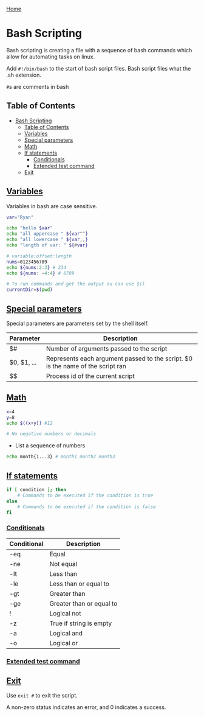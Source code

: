 [Home](./README.md)

# Bash Scripting

Bash scripting is creating a file with a sequence of bash commands which allow for automating tasks on linux.

Add `#!/bin/bash` to the start of bash script files. Bash script files what the .sh extension.

`#`s are comments in bash

## Table of Contents

<!-- TOC -->

- [Bash Scripting](#bash-scripting)
  - [Table of Contents](#table-of-contents)
  - [Variables](#variables)
  - [Special parameters](#special-parameters)
  - [Math](#math)
  - [If statements](#if-statements)
    - [Conditionals](#conditionals)
    - [Extended test command](#extended-test-command)
  - [Exit](#exit)

<!-- /TOC -->

## [Variables](#table-of-contents)
Variables in bash are case sensitive.

```bash
var="Ryan"

echo "hello $var"
echo "all uppercase " ${var^^}
echo "all lowercase " ${var,,}
echo "length of var: " ${#var}

# variable:offset:length
nums=0123456789
echo ${nums:2:3} # 234
echo ${nums: -4:4} # 6789

# To run commands and get the output ou can use $()
currentDir=$(pwd)
```

## [Special parameters](#table-of-contents)
Special parameters are parameters set by the shell itself.

| Parameter   | Description                                                                     |
|-------------|---------------------------------------------------------------------------------|
| $#          | Number of arguments passed to the script                                        |
| $0, $1, ... | Represents each argument passed to the script. $0 is the name of the script ran |
| $$          | Process id of the current script                                                |

## [Math](#table-of-contents)

```bash
x=4
y=8
echo $((x+y)) #12

# No negative numbers or decimals
```

- List a sequence of numbers

```bash
echo month{1...3} # month1 month2 month3
```

## [If statements](#table-of-contents)

```bash
if [ condition ]; then
    # Commands to be executed if the condition is true
else
    # Commands to be executed if the condition is false
fi
```

### [Conditionals](#table-of-contents)

| Conditional | Description              |
|-------------|--------------------------|
| -eq         | Equal                    |
| -ne         | Not equal                |
| -lt         | Less than                |
| -le         | Less than or equal to    |
| -gt         | Greater than             |
| -ge         | Greater than or equal to |
| !           | Logical not              |
| -z          | True if string is empty  |
| -a          | Logical and              |
| -o          | Logical or               |

### [Extended test command](#table-of-contents)



## [Exit](#table-of-contents)
Use `exit #` to exit the script.

A non-zero status indicates an error, and 0 indicates a success.
